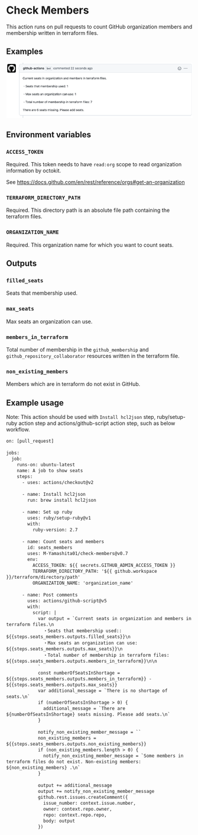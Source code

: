 # Check Members

This action runs on pull requests to count GitHub organization members and membership written in terraform files.

## Examples
![Example comment made by the action](./examples/images/example-github-pr-check.png)

## Environment variables

### `ACCESS_TOKEN`
Required. This token needs to have `read:org` scope to read organization information by octokit.

See https://docs.github.com/en/rest/reference/orgs#get-an-organization

### `TERRAFORM_DIRECTORY_PATH`
Required. This directory path is an absolute file path containing the terraform files.

### `ORGANIZATION_NAME`
Required. This organization name for which you want to count seats.

## Outputs
### `filled_seats`
Seats that membership used.
### `max_seats`
Max seats an organization can use.

### `members_in_terraform`
Total number of membership in the `github_membership` and `github_repository_collaborator` resources written in the terraform file.

### `non_existing_members`
Members which are in terraform do not exist in GitHub.

## Example usage
Note: This action should be used with `Install hcl2json` step, ruby/setup-ruby action step and actions/github-script action step, such as below workflow.


```
on: [pull_request]

jobs:
  job:
    runs-on: ubuntu-latest
    name: A job to show seats
    steps:
      - uses: actions/checkout@v2

      - name: Install hcl2json
        run: brew install hcl2json

      - name: Set up ruby
        uses: ruby/setup-ruby@v1
        with:
          ruby-version: 2.7

      - name: Count seats and members
        id: seats_members
        uses: M-Yamashita01/check-members@v0.7
        env:
          ACCESS_TOKEN: ${{ secrets.GITHUB_ADMIN_ACCESS_TOKEN }}
          TERRAFORM_DIRECTORY_PATH: '${{ github.workspace }}/terraform/directory/path' 
          ORGANIZATION_NAME: 'organization_name'

      - name: Post comments
        uses: actions/github-script@v5
        with:
          script: |
            var output = `Current seats in organization and members in terraform files.\n
              ・Seats that membership used:: ${{steps.seats_members.outputs.filled_seats}}\n
              ・Max seats an organization can use: ${{steps.seats_members.outputs.max_seats}}\n
              ・Total number of membership in terraform files: ${{steps.seats_members.outputs.members_in_terraform}}\n\n
            `
            const numberOfSeatsInShortage = ${{steps.seats_members.outputs.members_in_terraform}} - ${{steps.seats_members.outputs.max_seats}}
            var additional_message = `There is no shortage of seats.\n`
            if (numberOfSeatsInShortage > 0) {
              additional_message = `There are ${numberOfSeatsInShortage} seats missing. Please add seats.\n`
            }

            notify_non_existing_member_message = ``
            non_existing_members = ${{steps.seats_members.outputs.non_existing_members}}
            if (non_existing_members.length > 0) {
              notify_non_existing_member_message = `Some members in terraform files do not exist. Non-existing members: ${non_existing_members} .\n`
            }

            output += additional_message
            output += notify_non_existing_member_message
            github.rest.issues.createComment({
              issue_number: context.issue.number,
              owner: context.repo.owner,
              repo: context.repo.repo,
              body: output
            })
```

